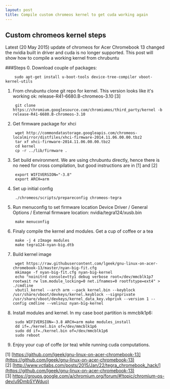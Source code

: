 ```yaml
---
layout: post
title: Compile custom chromeos kernel to get cuda working again
---
```


Custom chromeos kernel steps
-----

Latest (20 May 2015) update of chromeos for Acer Chromebook 13 changed the nvidia built in driver and cuda is no longer supported.
This post will show how to compile a working kernel from chrubuntu 


###Steps
0. Download couple of packages: 

		sudo apt-get install u-boot-tools device-tree-compiler vboot-kernel-utils

1. From chrubuntu clone git repo for kernel.  This version looks like it's working ok: release-R41-6680.B-chromeos-3.10 [3]

		git clone https://chromium.googlesource.com/chromiumos/third_party/kernel -b release-R41-6680.B-chromeos-3.10

2. Get firmware package for xhci

		wget http://commondatastorage.googleapis.com/chromeos-localmirror/distfiles/xhci-firmware-2014.11.06.00.00.tbz2
		tar xf xhci-firmware-2014.11.06.00.00.tbz2
		cd kernel
		cp -r ../lib/firmware .

3. Set build environment.  We are using chrubuntu directly, hence there is no need for cross compilation, but good instructions are in [1] and [2]

		export WIFIVERSION="-3.8"
		export ARCH=arm

4. Set up initial config

		./chromeos/scripts/prepareconfig chromeos-tegra

5. Run menuconfig to set firmware location Device Driver / General Options / External firmware location: nvidia/tegra124/xusb.bin

		make menuconfig

6. Finaly compile the kernel and modules.  Get a cup of coffee or a tea

		make -j 4 zImage modules
		make tegra124-nyan-big.dtb

7. Build kernel image

		wget https://raw.githubusercontent.com/lgeek/gnu-linux-on-acer-chromebook-13/master/nyan-big-fit.cfg
		mkimage -f nyan-big-fit.cfg nyan-big-kernel
		echo "noinitrd console=tty1 debug verbose root=/dev/mmcblk1p7 rootwait rw lsm.module_locking=0 net.ifnames=0 rootfstype=ext4" > ./cmdline
		vbutil_kernel --arch arm --pack kernel.bin --keyblock /usr/share/vboot/devkeys/kernel.keyblock --signprivate /usr/share/vboot/devkeys/kernel_data_key.vbprivk --version 1 --config cmdline --vmlinuz nyan-big-kernel

8. Install modules and kernel.  In my case boot partition is mmcblk1p6:

		sudo WIFIVERSION=-3.8 ARCH=arm make modules_install
		dd if=./kernel.bin of=/dev/mmcblk1p6
		sudo dd if=./kernel.bin of=/dev/mmcblk1p6
		sudo reboot

9. Enjoy your cup of coffe (or tea) while running cuda computations.

[1] [https://github.com/lgeek/gnu-linux-on-acer-chromebook-13](https://github.com/lgeek/gnu-linux-on-acer-chromebook-13)  
[2] [http://www.vctlabs.com/posts/2015/Jan/22/tegra_chromebook_hack/](https://github.com/lgeek/gnu-linux-on-acer-chromebook-13)  
[3] [https://groups.google.com/a/chromium.org/forum/#!topic/chromium-os-dev/u9DmbSYWduo)](https://groups.google.com/a/chromium.org/forum/#!topic/chromium-os-dev/u9DmbSYWduo)  
